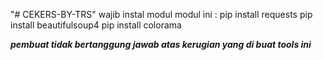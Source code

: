 "# CEKERS-BY-TRS" 
wajib instal modul modul ini :
pip install requests
pip install beautifulsoup4
pip install colorama

***pembuat tidak bertanggung jawab atas kerugian yang di buat tools ini***
